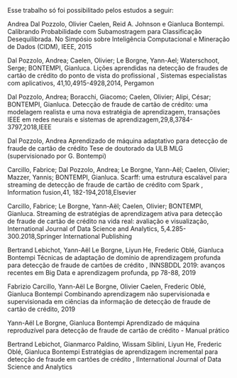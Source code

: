 Esse trabalho só foi possibilitado pelos estudos a seguir:

Andrea Dal Pozzolo, Olivier Caelen, Reid A. Johnson e Gianluca Bontempi. Calibrando Probabilidade com Subamostragem para Classificação Desequilibrada. No Simpósio sobre Inteligência Computacional e Mineração de Dados (CIDM), IEEE, 2015

Dal Pozzolo, Andrea; Caelen, Olivier; Le Borgne, Yann-Ael; Waterschoot, Serge; BONTEMPI, Gianluca. Lições aprendidas na detecção de fraudes de cartão de crédito do ponto de vista do profissional , Sistemas especialistas com aplicativos, 41,10,4915-4928,2014, Pergamon

Dal Pozzolo, Andrea; Boracchi, Giacomo; Caelen, Olivier; Alipi, César; BONTEMPI, Gianluca. Detecção de fraude de cartão de crédito: uma modelagem realista e uma nova estratégia de aprendizagem, transações IEEE em redes neurais e sistemas de aprendizagem,29,8,3784-3797,2018,IEEE

Dal Pozzolo, Andrea Aprendizado de máquina adaptativo para detecção de fraude de cartão de crédito Tese de doutorado da ULB MLG (supervisionado por G. Bontempi)

Carcillo, Fabrice; Dal Pozzolo, Andrea; Le Borgne, Yann-Aël; Caelen, Olivier; Mazzer, Yannis; BONTEMPI, Gianluca. Scarff: uma estrutura escalável para streaming de detecção de fraude de cartão de crédito com Spark , Information fusion,41, 182-194,2018,Elsevier

Carcillo, Fabrice; Le Borgne, Yann-Aël; Caelen, Olivier; BONTEMPI, Gianluca. Streaming de estratégias de aprendizagem ativa para detecção de fraude de cartão de crédito na vida real: avaliação e visualização, International Journal of Data Science and Analytics, 5,4.285-300.2018,Springer International Publishing

Bertrand Lebichot, Yann-Aël Le Borgne, Liyun He, Frederic Oblé, Gianluca Bontempi Técnicas de adaptação de domínio de aprendizagem profunda para detecção de fraude de cartões de crédito , INNSBDDL 2019: avanços recentes em Big Data e aprendizagem profunda, pp 78-88, 2019

Fabrizio Carcillo, Yann-Aël Le Borgne, Olivier Caelen, Frederic Oblé, Gianluca Bontempi Combinando aprendizagem não supervisionada e supervisionada em ciências da informação de detecção de fraude de cartão de crédito, 2019

Yann-Aël Le Borgne, Gianluca Bontempi Aprendizado de máquina reproduzível para detecção de fraude de cartão de crédito - Manual prático

Bertrand Lebichot, Gianmarco Paldino, Wissam Siblini, Liyun He, Frederic Oblé, Gianluca Bontempi Estratégias de aprendizagem incremental para detecção de fraude em cartões de crédito , IInternational Journal of Data Science and Analytics